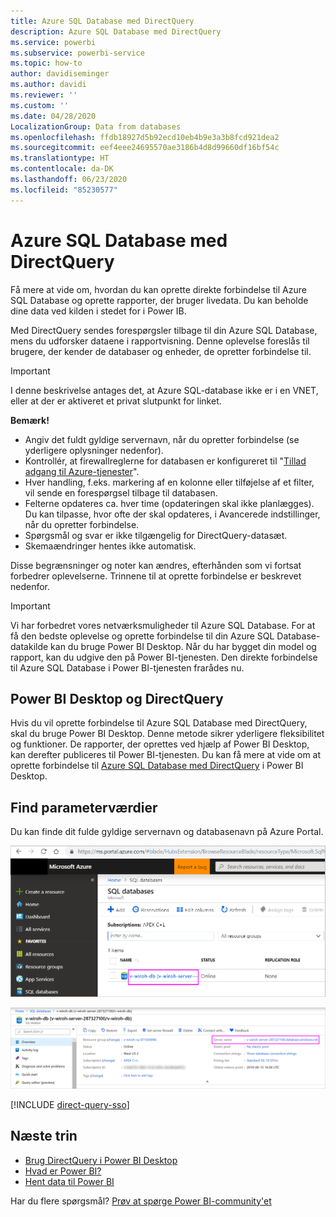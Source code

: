 ```yaml
---
title: Azure SQL Database med DirectQuery
description: Azure SQL Database med DirectQuery
ms.service: powerbi
ms.subservice: powerbi-service
ms.topic: how-to
author: davidiseminger
ms.author: davidi
ms.reviewer: ''
ms.custom: ''
ms.date: 04/28/2020
LocalizationGroup: Data from databases
ms.openlocfilehash: ffdb18927d5b92ecd10eb4b9e3a3b8fcd921dea2
ms.sourcegitcommit: eef4eee24695570ae3186b4d8d99660df16bf54c
ms.translationtype: HT
ms.contentlocale: da-DK
ms.lasthandoff: 06/23/2020
ms.locfileid: "85230577"
---
```

# <a name="azure-sql-database-with-directquery"></a>Azure SQL Database med DirectQuery

Få mere at vide om, hvordan du kan oprette direkte forbindelse til Azure SQL Database og oprette rapporter, der bruger livedata. Du kan beholde dine data ved kilden i stedet for i Power IB.

Med DirectQuery sendes forespørgsler tilbage til din Azure SQL Database, mens du udforsker dataene i rapportvisning. Denne oplevelse foreslås til brugere, der kender de databaser og enheder, de opretter forbindelse til.

> [!Important]
> I denne beskrivelse antages det, at Azure SQL-database ikke er i en VNET, eller at der er aktiveret et privat slutpunkt for linket.

**Bemærk!**

* Angiv det fuldt gyldige servernavn, når du opretter forbindelse (se yderligere oplysninger nedenfor).
* Kontrollér, at firewallreglerne for databasen er konfigureret til "[Tillad adgang til Azure-tjenester](https://docs.microsoft.com/azure/sql-database/sql-database-networkaccess-overview#allow-azure-services)".
* Hver handling, f.eks. markering af en kolonne eller tilføjelse af et filter, vil sende en forespørgsel tilbage til databasen.
* Felterne opdateres ca. hver time (opdateringen skal ikke planlægges). Du kan tilpasse, hvor ofte der skal opdateres, i Avancerede indstillinger, når du opretter forbindelse.
* Spørgsmål og svar er ikke tilgængelig for DirectQuery-datasæt.
* Skemaændringer hentes ikke automatisk.

Disse begrænsninger og noter kan ændres, efterhånden som vi fortsat forbedrer oplevelserne. Trinnene til at oprette forbindelse er beskrevet nedenfor.

> [!Important]
> Vi har forbedret vores netværksmuligheder til Azure SQL Database.  For at få den bedste oplevelse og oprette forbindelse til din Azure SQL Database-datakilde kan du bruge Power BI Desktop.  Når du har bygget din model og rapport, kan du udgive den på Power BI-tjenesten.  Den direkte forbindelse til Azure SQL Database i Power BI-tjenesten frarådes nu.

## <a name="power-bi-desktop-and-directquery"></a>Power BI Desktop og DirectQuery

Hvis du vil oprette forbindelse til Azure SQL Database med DirectQuery, skal du bruge Power BI Desktop. Denne metode sikrer yderligere fleksibilitet og funktioner. De rapporter, der oprettes ved hjælp af Power BI Desktop, kan derefter publiceres til Power BI-tjenesten. Du kan få mere at vide om at oprette forbindelse til [Azure SQL Database med DirectQuery](desktop-use-directquery.md) i Power BI Desktop.

## <a name="find-parameter-values"></a>Find parameterværdier

Du kan finde dit fulde gyldige servernavn og databasenavn på Azure Portal.

![Ny opdatering til Azure Portal](media/service-azure-sql-database-with-direct-connect/azureportnew_update.png)

![Opdatering til Azure Portal](media/service-azure-sql-database-with-direct-connect/azureportal_update.png)

[!INCLUDE [direct-query-sso](../includes/direct-query-sso.md)]

## <a name="next-steps"></a>Næste trin

* [Brug DirectQuery i Power BI Desktop](desktop-use-directquery.md)  
* [Hvad er Power BI?](../fundamentals/power-bi-overview.md)  
* [Hent data til Power BI](service-get-data.md)  

Har du flere spørgsmål? [Prøv at spørge Power BI-community'et](https://community.powerbi.com/)
